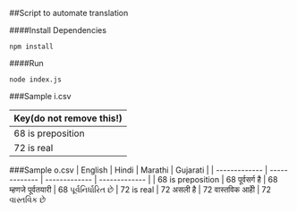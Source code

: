 ##Script to automate translation

####Install Dependencies

`npm install`

####Run

`node index.js`

###Sample i.csv

| Key(**do not remove this!**) |
| ---------------------------- |
| 68 is preposition            |
| 72 is real                   |

###Sample o.csv
| English | Hindi | Marathi | Gujarati |
| ------------- | ------------- | ------------- | ------------- |
| 68 is preposition | 68 पूर्वसर्ग है | 68 म्हणजे पूर्वतयारी | 68 પૂર્વનિર્ધારિત છે
| 72 is real | 72 असली है | 72 वास्तविक आहेी | 72 વાસ્તવિક છે
